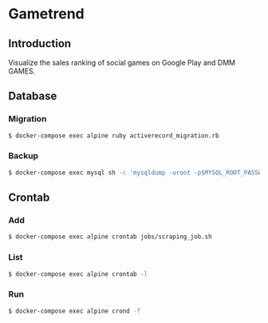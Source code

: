 # Gametrend

## Introduction

Visualize the sales ranking of social games on Google Play and DMM GAMES.

## Database

### Migration

```bash
$ docker-compose exec alpine ruby activerecord_migration.rb
```

### Backup

```bash
$ docker-compose exec mysql sh -c 'mysqldump -uroot -p$MYSQL_ROOT_PASSWORD $MYSQL_DATABASE > /var/db/$(date +%y%m%d)_$MYSQL_DATABASE.sql'
```

## Crontab

### Add

```bash
$ docker-compose exec alpine crontab jobs/scraping_job.sh
```

### List

```bash
$ docker-compose exec alpine crontab -l
```

### Run

```bash
$ docker-compose exec alpine crond -f
```
